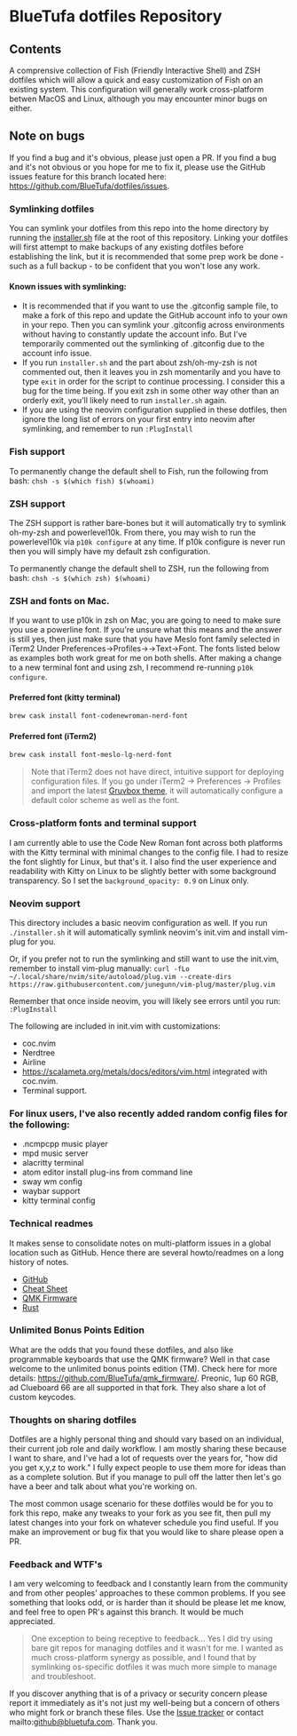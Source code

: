 # BlueTufa dotfiles Repository
## Contents
A comprensive collection of Fish (Friendly Interactive Shell) and ZSH dotfiles which will allow a quick and easy customization of Fish on an existing system.  This configuration will generally work cross-platform betwen MacOS and Linux, although you may encounter minor bugs on either.  

## Note on bugs
If you find a bug and it's obvious, please just open a PR.  If you find a bug and it's not obvious or you hope for me to fix it, please use the GitHub issues feature for this branch located here: https://github.com/BlueTufa/dotfiles/issues.

### Symlinking dotfiles
You can symlink your dotfiles from this repo into the home directory by running the [installer.sh](installer.sh) file at the root of this repository.  Linking your dotfiles will first attempt to make backups of any existing dotfiles before establishing the link, but it is recommended that some prep work be done - such as a full backup - to be confident that you won't lose any work.  

#### Known issues with symlinking:
* It is recommended that if you want to use the .gitconfig sample file, to make a fork of this repo and update the GitHub account info to your own in your repo.  Then you can symlink your .gitconfig across environments without having to constantly update the account info.  But I've temporarily commented out the symlinking of .gitconfig due to the account info issue.    
* If you run `installer.sh` and the part about zsh/oh-my-zsh is not commented out, then it leaves you in zsh momentarily and you have to type `exit` in order for the script to continue processing.  I consider this a bug for the time being.  If you exit zsh in some other way other than an orderly exit, you'll likely need to run `installer.sh` again.
* If you are using the neovim configuration supplied in these dotfiles, then ignore the long list of errors on your first entry into neovim after symlinking, and remember to run `:PlugInstall`

### Fish support
To permanently change the default shell to Fish, run the following from bash:
`chsh -s $(which fish) $(whoami)`

### ZSH support 
The ZSH support is rather bare-bones but it will automatically try to symlink oh-my-zsh and powerlevel10k.  From there, you may wish to run the powerlevel10k via `p10k configure` at any time.  If p10k configure is never run then you will simply have my default zsh configuration.

To permanently change the default shell to ZSH, run the following from bash:
`chsh -s $(which zsh) $(whoami)`

### ZSH and fonts on Mac.  
If you want to use p10k in zsh on Mac, you are going to need to make sure you use a powerline font.  If you're unsure what this means and the answer is still yes, then just make sure that you have Meslo font family selected in iTerm2 Under Preferences->Profiles-><Profile Name>->Text->Font.  The fonts listed below as examples both work great for me on both shells.  After making a change to a new terminal font and using zsh, I recommend re-running `p10k configure`.  
#### Preferred font (kitty terminal)
```bash
brew cask install font-codenewroman-nerd-font
``` 
#### Preferred font (iTerm2)
```bash
brew cask install font-meslo-lg-nerd-font
```
> Note that iTerm2 does not have direct, intuitive support for deploying configuration files.  If you go under iTerm2 -> Preferences -> Profiles and import the latest [Gruvbox theme](themes/Gruvbox.json), it will automatically configure a default color scheme as well as the font.  

### Cross-platform fonts and terminal support
I am currently able to use the Code New Roman font across both platforms with the Kitty terminal with minimal changes to the config file.  I had to resize the font slightly for Linux, but that's it.  I also find the user experience and readability with Kitty on Linux to be slightly better with some background transparency.  So I set the `background_opacity: 0.9` on Linux only.  
  
### Neovim support
This directory includes a basic neovim configuration as well.  If you run `./installer.sh` it will automatically symlink neovim's init.vim and install vim-plug for you.   

Or, if you prefer not to run the symlinking and still want to use the init.vim, remember to install vim-plug manually:
  `curl -fLo ~/.local/share/nvim/site/autoload/plug.vim --create-dirs https://raw.githubusercontent.com/junegunn/vim-plug/master/plug.vim`

Remember that once inside neovim, you will likely see errors until you run: `:PlugInstall`

The following are included in init.vim with customizations:
* coc.nvim 
* Nerdtree
* Airline
* https://scalameta.org/metals/docs/editors/vim.html integrated with coc.nvim.
* Terminal support.

### For linux users, I've also recently added random config files for the following:
* .ncmpcpp music player
* mpd music server
* alacritty terminal
* atom editor install plug-ins from command line
* sway wm config
* waybar support
* kitty terminal config

### Technical readmes
It makes sense to consolidate notes on multi-platform issues in a global location such as GitHub.  Hence there are several howto/readmes on a long history of notes.
- [GitHub](git_notes.MD)
- [Cheat Sheet](tech_cheat_sheet.MD)
- [QMK Firmware](qmk_notes.MD)
- [Rust](rust_notes.MD)

### Unlimited Bonus Points Edition
What are the odds that you found these dotfiles, and also like programmable keyboards that use the QMK firmware?  Well in that case welcome to the unlimited bonus points edition (TM).  Check here for more details: https://github.com/BlueTufa/qmk_firmware/.  Preonic, 1up 60 RGB, ad Clueboard 66 are all supported in that fork.  They also share a lot of custom keycodes.  

### Thoughts on sharing dotfiles
Dotfiles are a highly personal thing and should vary based on an individual, their current job role and daily workflow.  I am mostly sharing these because I want to share, and I've had a lot of requests over the years for, "how did you get x,y,z to work."  I fully expect people to use them more for ideas than as a complete solution.  But if you manage to pull off the latter then let's go have a beer and talk about what you're working on.   

The most common usage scenario for these dotfiles would be for you to fork this repo, make any tweaks to your fork as you see fit, then pull my latest changes into your fork on whatever schedule you find useful.  If you make an improvement or bug fix that you would like to share please open a PR.  

### Feedback and WTF's
I am very welcoming to feedback and I constantly learn from the community and from other peoples' approaches to these common problems.  If you see something that looks odd, or is harder than it should be please let me know, and feel free to open PR's against this branch.  It would be much appreciated.  

> One exception to being receptive to feedback...  Yes I did try using bare git repos for managing dotfiles and it wasn't for me.  I wanted as much cross-platform synergy as possible, and I found that by symlinking os-specific dotfiles it was much more simple to manage and troubleshoot.  

If you discover anything that is of a privacy or security concern please report it immediately as it's not just my well-being but a concern of others who might fork or branch these files.  Use the [Issue tracker](https://github.com/BlueTufa/dotfiles/issues) or contact mailto:github@bluetufa.com.  Thank you.  

